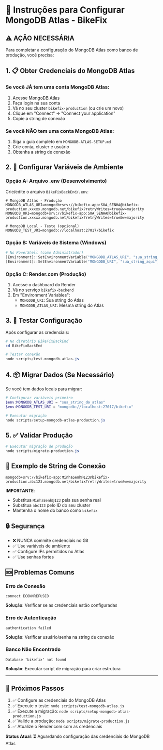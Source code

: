 # 🚀 Instruções para Configurar MongoDB Atlas - BikeFix

## ⚠️ AÇÃO NECESSÁRIA

Para completar a configuração do MongoDB Atlas como banco de produção, você precisa:

## 1. 📋 Obter Credenciais do MongoDB Atlas

### Se você JÁ tem uma conta MongoDB Atlas:
1. Acesse [MongoDB Atlas](https://cloud.mongodb.com)
2. Faça login na sua conta
3. Vá no seu cluster `bikefix-production` (ou crie um novo)
4. Clique em "Connect" → "Connect your application"
5. Copie a string de conexão

### Se você NÃO tem uma conta MongoDB Atlas:
1. Siga o guia completo em `MONGODB-ATLAS-SETUP.md`
2. Crie conta, cluster e usuário
3. Obtenha a string de conexão

## 2. 🔧 Configurar Variáveis de Ambiente

### Opção A: Arquivo .env (Desenvolvimento)

Crie/edite o arquivo `BikeFixBackEnd/.env`:

```env
# MongoDB Atlas - Produção
MONGODB_ATLAS_URI=mongodb+srv://bikefix-app:SUA_SENHA@bikefix-production.xxxxx.mongodb.net/bikefix?retryWrites=true&w=majority
MONGODB_URI=mongodb+srv://bikefix-app:SUA_SENHA@bikefix-production.xxxxx.mongodb.net/bikefix?retryWrites=true&w=majority

# MongoDB Local - Teste (opcional)
MONGODB_TEST_URI=mongodb://localhost:27017/bikefix
```

### Opção B: Variáveis de Sistema (Windows)

```powershell
# No PowerShell (como Administrador)
[Environment]::SetEnvironmentVariable("MONGODB_ATLAS_URI", "sua_string_aqui", "User")
[Environment]::SetEnvironmentVariable("MONGODB_URI", "sua_string_aqui", "User")
```

### Opção C: Render.com (Produção)

1. Acesse o dashboard do Render
2. Vá no serviço `bikefix-backend`
3. Em "Environment Variables":
   - `MONGODB_URI`: Sua string do Atlas
   - `MONGODB_ATLAS_URI`: Mesma string do Atlas

## 3. 🧪 Testar Configuração

Após configurar as credenciais:

```powershell
# No diretório BikeFixBackEnd
cd BikeFixBackEnd

# Testar conexão
node scripts/test-mongodb-atlas.js
```

## 4. 📦 Migrar Dados (Se Necessário)

Se você tem dados locais para migrar:

```powershell
# Configurar variáveis primeiro
$env:MONGODB_ATLAS_URI = "sua_string_do_atlas"
$env:MONGODB_TEST_URI = "mongodb://localhost:27017/bikefix"

# Executar migração
node scripts/setup-mongodb-atlas-production.js
```

## 5. ✅ Validar Produção

```powershell
# Executar migração de produção
node scripts/migrate-production.js
```

## 📝 Exemplo de String de Conexão

```
mongodb+srv://bikefix-app:MinhaSenh@123@bikefix-production.abc123.mongodb.net/bikefix?retryWrites=true&w=majority
```

**IMPORTANTE**:
- Substitua `MinhaSenh@123` pela sua senha real
- Substitua `abc123` pelo ID do seu cluster
- Mantenha o nome do banco como `bikefix`

## 🔒 Segurança

- ❌ NUNCA commite credenciais no Git
- ✅ Use variáveis de ambiente
- ✅ Configure IPs permitidos no Atlas
- ✅ Use senhas fortes

## 🆘 Problemas Comuns

### Erro de Conexão
```
connect ECONNREFUSED
```
**Solução**: Verificar se as credenciais estão configuradas

### Erro de Autenticação
```
authentication failed
```
**Solução**: Verificar usuário/senha na string de conexão

### Banco Não Encontrado
```
Database 'bikefix' not found
```
**Solução**: Executar script de migração para criar estrutura

---

## 🎯 Próximos Passos

1. ✅ Configure as credenciais do MongoDB Atlas
2. ✅ Execute o teste: `node scripts/test-mongodb-atlas.js`
3. ✅ Execute a migração: `node scripts/setup-mongodb-atlas-production.js`
4. ✅ Valide a produção: `node scripts/migrate-production.js`
5. ✅ Atualize o Render.com com as credenciais

**Status Atual**: ⏳ Aguardando configuração das credenciais do MongoDB Atlas